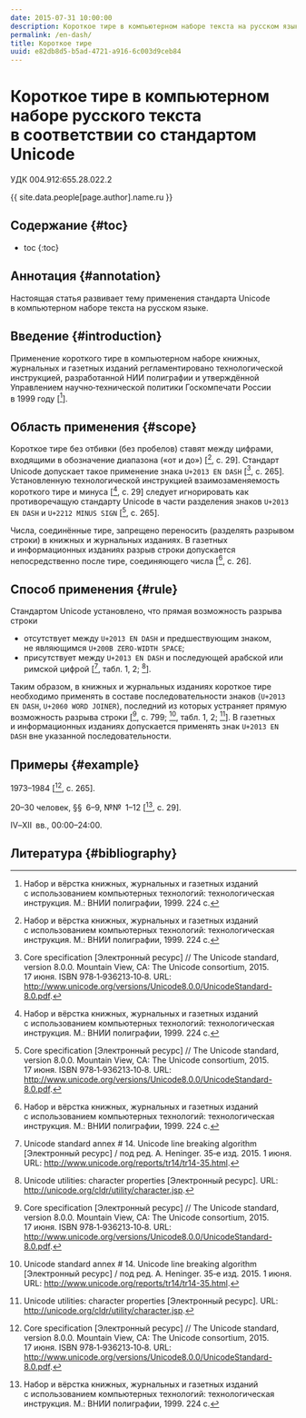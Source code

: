 ```yaml
---
date: 2015-07-31 10:00:00
description: Короткое тире в компьютерном наборе текста на русском языке с использованием стандарта Unicode
permalink: /en-dash/
title: Короткое тире
uuid: e82db8d5-b5ad-4721-a916-6c003d9ceb84
---
```

# Короткое тире в компьютерном наборе русского текста в соответствии со стандартом Unicode

УДК 004.912:655.28.022.2

{{ site.data.people[page.author].name.ru }}

## Содержание {#toc}

* toc
{:toc}

## Аннотация {#annotation}

Настоящая статья развивает тему применения стандарта Unicode в компьютерном наборе текста на русском языке.

## Введение {#introduction}

Применение короткого тире в компьютерном наборе книжных, журнальных и газетных изданий регламентировано технологической инструкцией, разработанной НИИ полиграфии и утверждённой Управлением научно­‑технической политики Госкомпечати России в 1999 году [[^ti-1999]].

## Область применения {#scope}

Короткое тире без отбивки (без пробелов) ставят между цифрами, входящими в обозначение диапазона («от и до») [[^ti-1999], с. 29]. Стандарт Unicode допускает такое применение знака `U+2013 EN DASH` [[^unicode-core], с. 265]. Установленную технологической инструкцией взаимозаменяемость короткого тире и минуса [[^ti-1999], с. 29] следует игнорировать как противоречащую стандарту Unicode в части разделения знаков `U+2013 EN DASH` и `U+2212 MINUS SIGN` [[^unicode-core], с. 265].

Числа, соединённые тире, запрещено переносить (разделять разрывом строки) в книжных и журнальных изданиях. В газетных и информационных изданиях разрыв строки допускается непосредственно после тире, соединяющего числа [[^ti-1999], с. 26].

## Способ применения {#rule}

Стандартом Unicode установлено, что прямая возможность разрыва строки

- отсутствует между `U+2013 EN DASH` и предшествующим знаком, не являющимся `U+200B ZERO-WIDTH SPACE`;
- присутствует между `U+2013 EN DASH` и последующей арабской или римской цифрой [[^unicode-line-break], табл. 1, 2; [^unicode-character]].

Таким образом, в книжных и журнальных изданиях короткое тире необходимо применять в составе последовательности знаков ⟨`U+2013 EN DASH`, `U+2060 WORD JOINER`⟩, последний из которых устраняет прямую возможность разрыва строки [[^unicode-core], с. 799; [^unicode-line-break], табл. 1, 2; [^unicode-character]]. В газетных и информационных изданиях допускается применять знак `U+2013 EN DASH` вне указанной последовательности.

## Примеры {#example}

1973–⁠1984 [[^unicode-core], с. 265].

20–⁠30 человек, §⁠§ ⁠6–⁠9, №⁠№ ⁠1–⁠12 [[^ti-1999], с. 29].

Ⅳ–⁠Ⅻ ⁠вв., 00:00–⁠24:00.

## Литература {#bibliography}

[^ti-1999]: Набор и вёрстка книжных, журнальных и газетных изданий с использованием компьютерных технологий: технологическая инструкция. М.: ВНИИ полиграфии, 1999. 224 с.

[^unicode-character]: Unicode utilities: character properties [Электронный ресурс]. URL: <http://unicode.org/cldr/utility/character.jsp>.

[^unicode-core]: Core specification [Электронный ресурс] // The Unicode standard, version 8.0.0. Mountain View, CA: The Unicode consortium, 2015. 17 июня. ISBN 978­‑1­‑936213­‑10­‑8. URL: <http://www.unicode.org/versions/Unicode8.0.0/UnicodeStandard-8.0.pdf>.

[^unicode-line-break]: Unicode standard annex # 14. Unicode line breaking algorithm [Электронный ресурс] / под ред. A. Heninger. 35‑е изд. 2015. 1 июня. URL: <http://www.unicode.org/reports/tr14/tr14-35.html>.
